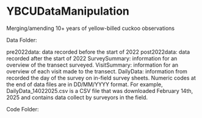 # YBCUDataManipulation
Merging/amending 10+ years of yellow-billed cuckoo observations

Data Folder:

  pre2022data: data recorded before the start of 2022
  post2022data: data recorded after the start of 2022
  SurveySummary: information for an overview of the transect surveyed.
  VisitSummary: information for an overview of each visit made to the transect.
  DailyData: information from recorded the day of the survey on in-field survey sheets. 
  Numeric codes at the end of data files are in DD/MM/YYYY format. For example, DailyData_14022025.csv is a CSV file that was downloaded February 14th, 2025 and contains data collect by surveyors in the field. 

Code Folder: 
